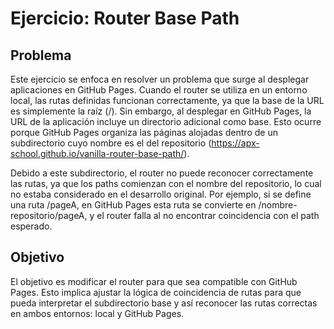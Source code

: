 # Ejercicio: Router Base Path

## Problema

Este ejercicio se enfoca en resolver un problema que surge al desplegar aplicaciones en GitHub Pages. Cuando el router se utiliza en un entorno local, las rutas definidas funcionan correctamente, ya que la base de la URL es simplemente la raíz (/). Sin embargo, al desplegar en GitHub Pages, la URL de la aplicación incluye un directorio adicional como base. Esto ocurre porque GitHub Pages organiza las páginas alojadas dentro de un subdirectorio cuyo nombre es el del repositorio (https://apx-school.github.io/vanilla-router-base-path/).

Debido a este subdirectorio, el router no puede reconocer correctamente las rutas, ya que los paths comienzan con el nombre del repositorio, lo cual no estaba considerado en el desarrollo original. Por ejemplo, si se define una ruta /pageA, en GitHub Pages esta ruta se convierte en /nombre-repositorio/pageA, y el router falla al no encontrar coincidencia con el path esperado.

## Objetivo

El objetivo es modificar el router para que sea compatible con GitHub Pages. Esto implica ajustar la lógica de coincidencia de rutas para que pueda interpretar el subdirectorio base y así reconocer las rutas correctas en ambos entornos: local y GitHub Pages.
